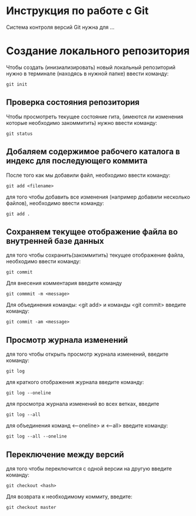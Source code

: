 # **Инструкция по работе с Git**

Система контроля версий Git нужна для ...

# Создание локального репозитория

Чтобы создать (инизиализировать) новый локальный репозиторий нужно в терминале (находясь в нужной папке) ввести команду:

    git init

##  Проверка состояния репозитория

Чтобы просмотреть текущее состояние гита, (имеются ли изменения которые необходимо закоммитить) нужно ввести команду:

    git status

## Добаляем содержимое рабочего каталога в индекс для последующего коммита

После того как мы добавили файл, необходимо ввести команду:

    git add <filename>

для того чтобы добавить все изменения (например добавили несколько файлов), необходимо ввести команду:

    git add .

## Сохраняем текущее отображение файла во внутренней базе данных

для того чтобы сохранить(закоммитить) текущее отображение файла, необходимо ввести команду:

    git commit

Для внесения комментария введите команду

    git commmit -m <message>

Для объединения команды: \<git add> и команды \<git commit> введите команду:

    git commit -am <message>

## Просмотр журнала изменений

для того чтобы открыть просмотр журнала изменений, введите команду:

    git log

для краткого отображения журнала введите команду:

    git log --oneline

для просмотра журнала изменений во всех ветках, введите

    git log --all

для объединения команд \<--oneline> и \<--all> введите команду:

    git log --all --oneline

## Переключение между версий

для того чтобы переключится с одной версии на другую введите команду:

    git checkout <hash>

Для возврата к необходимому коммиту, введите:

    git checkout master

    